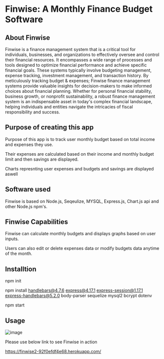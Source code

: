 # Finwise: A Monthly Finance Budget Software

## About Finwise

Finwise is a finance management system that is a critical tool for individuals, businesses, and organizations to effectively oversee and control their financial resources. It encompasses a wide range of processes and tools designed to optimize financial performance and achieve specific financial goals. These systems typically involve budgeting management, expense tracking, investment management, and transaction history. By meticulously tracking budget & expenses; Finwise finance management systems provide valuable insights for decision-makers to make informed choices about financial planning. Whether for personal financial stability, business growth, or nonprofit sustainability, a robust finance management system is an indispensable asset in today's complex financial landscape, helping individuals and entities navigate the intricacies of fiscal responsibility and success.

## Purpose of creating this app


Purpose of this app is to track user monthly budget based on total income and expenses they use.

Their expenses are calculated based on their income and monthly budget limit and then savings are displayed.

Charts represnting user expenses and budgets and savings are displayed aswell


## Software used

Finwise is based on Node.js, Seqeulize, MYSQL, Express.js, Chart.js api and other Node.js npm's.


## Finwise Capabilities

Finwise can calculate monthly budgets and displays graphs based on user inputs.

Users can also edit or delete expenses data or modify budgets data anytime of the month.

## Installtion

npm init

npm install handlebars@4.7.6 express@4.17.1 express-session@1.17.1 express-handlebars@5.2.0 body-parser sequelize mysql2 bcrypt dotenv

npm start

## Usage

![image](https://github.com/SanjeethTharmarajah/finwise/assets/130941252/52942840-c061-4641-bdae-7252c1508771)

Please use below link to see Finwise in action

https://finwise2-92f0efdf4e68.herokuapp.com/

